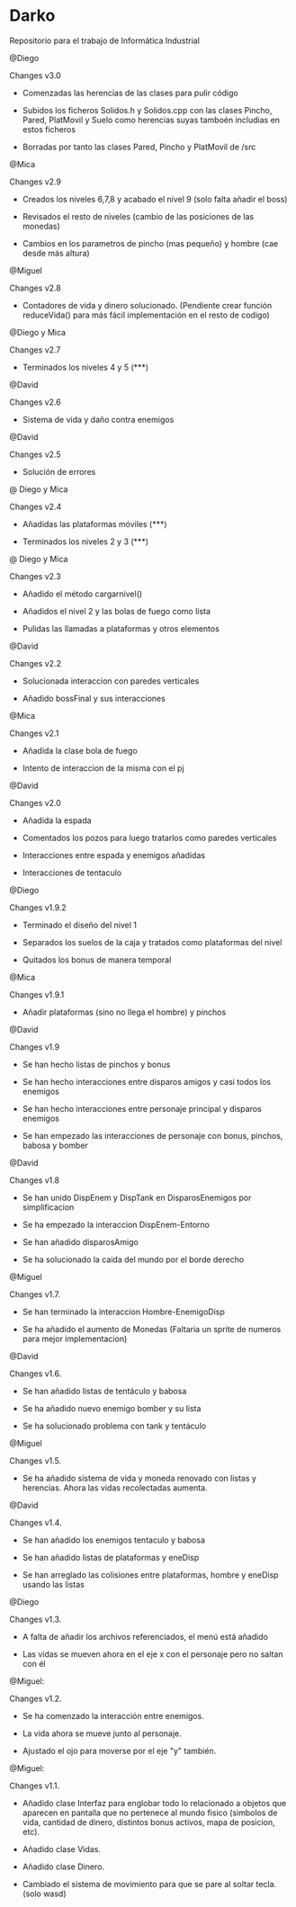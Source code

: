 # Darko
Repositorio para el trabajo de Informática Industrial

@Diego

Changes v3.0

- Comenzadas las herencias de las clases para pulir código

- Subidos los ficheros Solidos.h y Solidos.cpp con las clases Pincho, Pared, PlatMovil y Suelo como herencias suyas tamboén includias en estos ficheros

- Borradas por tanto las clases Pared, Pincho y PlatMovil de /src 


@Mica 

Changes v2.9

- Creados los niveles 6,7,8 y acabado el nivel 9 (solo falta añadir el boss)

- Revisados el resto de niveles (cambio de las posiciones de las monedas)

- Cambios en los parametros de pincho (mas pequeño) y hombre (cae desde más altura)


@Miguel

Changes v2.8

- Contadores de vida y dinero solucionado. (Pendiente crear función reduceVida() para más fácil implementación en el resto de codigo)


@Diego y Mica

Changes v2.7

- Terminados los niveles 4 y 5 (***)


@David

Changes v2.6

- Sistema de vida y daño contra enemigos 


@David

Changes v2.5

- Solución de errores


@ Diego y Mica

Changes v2.4

- Añadidas las plataformas móviles (***)

- Terminados los niveles 2 y 3 (***)

@ Diego y Mica

Changes v2.3

- Añadido el método cargarnivel()

- Añadidos el nivel 2 y las bolas de fuego como lista

- Pulidas las llamadas a plataformas y otros elementos

@David

Changes v2.2

- Solucionada interaccion con paredes verticales

- Añadido bossFinal y sus interacciones

@Mica

Changes v2.1

- Añadida la clase bola de fuego

- Intento de interaccion de la misma con el pj

@David

Changes v2.0

- Añadida la espada

- Comentados los pozos para luego tratarlos como paredes verticales

- Interacciones entre espada y enemigos añadidas

- Interacciones de tentaculo

@Diego

Changes v1.9.2

- Terminado el diseño del nivel 1

- Separados los suelos de la caja y tratados como plataformas del nivel

- Quitados los bonus de manera temporal

@Mica

Changes v1.9.1 

- Añadir plataformas (sino no llega el hombre) y pinchos

@David

Changes v1.9

- Se han hecho listas de pinchos y bonus

- Se han hecho interacciones entre disparos amigos y casi todos los enemigos

- Se han hecho interacciones entre personaje principal y disparos enemigos

- Se han empezado las interacciones de personaje con bonus, pinchos, babosa y bomber


@David

Changes v1.8

- Se han unido DispEnem y DispTank en DisparosEnemigos por simplificacion

- Se ha empezado la interaccion DispEnem-Entorno

- Se han añadido disparosAmigo

- Se ha solucionado la caida del mundo por el borde derecho


@Miguel

Changes v1.7.

- Se han terminado la interaccion Hombre-EnemigoDisp

- Se ha añadido el aumento de Monedas (Faltaria un sprite de numeros para mejor implementacion)


@David

Changes v1.6.

- Se han añadido listas de tentáculo y babosa

- Se ha añadido nuevo enemigo bomber y su lista

- Se ha solucionado problema con tank y tentáculo


@Miguel

Changes v1.5.


- Se ha añadido sistema de vida y moneda renovado con listas y herencias. Ahora las vidas recolectadas aumenta.


@David

Changes v1.4.

- Se han añadido los enemigos tentaculo y babosa

- Se han añadido listas de plataformas y eneDisp

- Se han arreglado las colisiones entre plataformas, hombre y eneDisp usando las listas


@Diego

Changes v1.3.

- A falta de añadir los archivos referenciados, el menú está añadido


- Las vidas se mueven ahora en el eje x con el personaje pero no saltan con él


@Miguel:

Changes v1.2.


- Se ha comenzado la interacción entre enemigos.


- La vida ahora se mueve junto al personaje.


- Ajustado el ojo para moverse por el eje "y" también.


@Miguel:

Changes v1.1.

- Añadido clase Interfaz para englobar todo lo relacionado a objetos que aparecen en pantalla que no pertenece al mundo fisico (simbolos de vida, cantidad de dinero, distintos bonus activos, mapa de posicion, etc).

- Añadido clase Vidas.

- Añadido clase Dinero.

- Cambiado el sistema de movimiento para que se pare al soltar tecla. (solo wasd)

